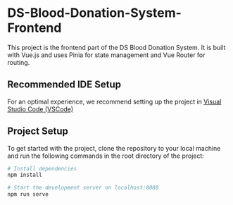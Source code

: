 # DS-Blood-Donation-System-Frontend

This project is the frontend part of the DS Blood Donation System. It is built with Vue.js and uses Pinia for state management and Vue Router for routing.

## Recommended IDE Setup

For an optimal  experience, we recommend setting up the project in [Visual Studio Code (VSCode)](https://code.visualstudio.com/) 

## Project Setup

To get started with the project, clone the repository to your local machine and run the following commands in the root directory of the project:

```bash
# Install dependencies
npm install

# Start the development server on localhost:8080
npm run serve
